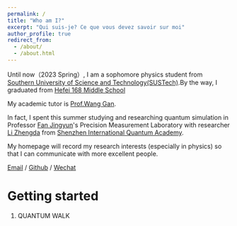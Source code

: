 ```yaml
---
permalink: /
title: "Who am I?"
excerpt: "Qui suis-je? Ce que vous devez savoir sur moi"
author_profile: true
redirect_from: 
  - /about/
  - /about.html
---
```


Until now（2023 Spring）, I am a sophomore physics student from [Southern University of Science and Technology(SUSTech)](https://www.sustech.edu.cn/).By the way, I graduated from [Hefei 168 Middle School](http://www.hf168.net/index.html)

My academic tutor is [Prof.Wang Gan](https://www.sustech.edu.cn/zh/faculties/english-wang-gan.html).

In fact, I spent this summer studying and researching quantum simulation in Professor [Fan Jingyun](https://sustech.edu.cn/zh/faculties/fanjingyun.html)'s Precision Measurement Laboratory with researcher [Li Zhengda](https://www.sustech.edu.cn/zh/faculties/lizhengda.html) from [Shenzhen International Quantum Academy](https://www.sziqa.ac.cn/).

My homepage will record my research interests (especially in physics) so that I can communicate with more excellent people.

[Email](12112127@mail.sustech.edu.cn) / [Github](https://github.com/YuzheCheung) / [Wechat](../images/wechat.jpg) 



Getting started
======
1. QUANTUM WALK

 
